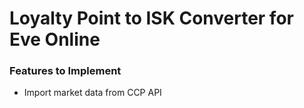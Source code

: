 # Loyalty Point to ISK Converter for Eve Online

### Features to Implement

- Import market data from CCP API

